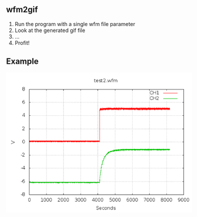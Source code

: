 ## wfm2gif
1. Run the program with a single wfm file parameter
1. Look at the generated gif file
1. ...
1. Profit!

## Example
![](./test2.gif)
